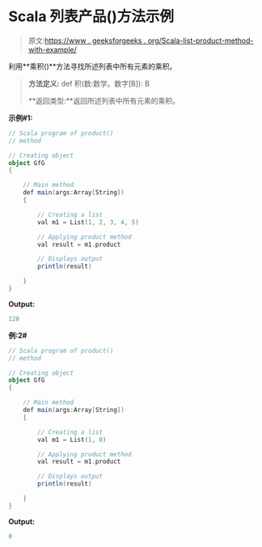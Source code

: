 # Scala 列表产品()方法示例

> 原文:[https://www . geeksforgeeks . org/Scala-list-product-method-with-example/](https://www.geeksforgeeks.org/scala-list-product-method-with-example/)

利用**乘积()**方法寻找所述列表中所有元素的乘积。

> **方法定义:** def 积(数:数学。数字[B]): B
> 
> **返回类型:**返回所述列表中所有元素的乘积。

**示例#1:**

```scala
// Scala program of product()
// method

// Creating object
object GfG
{ 

    // Main method
    def main(args:Array[String])
    {

        // Creating a list
        val m1 = List(1, 2, 3, 4, 5)

        // Applying product method
        val result = m1.product

        // Displays output
        println(result)

    }
}
```

**Output:**

```scala
120

```

**例:2#**

```scala
// Scala program of product()
// method

// Creating object
object GfG
{ 

    // Main method
    def main(args:Array[String])
    {

        // Creating a list
        val m1 = List(1, 0)

        // Applying product method
        val result = m1.product

        // Displays output
        println(result)

    }
}
```

**Output:**

```scala
0

```